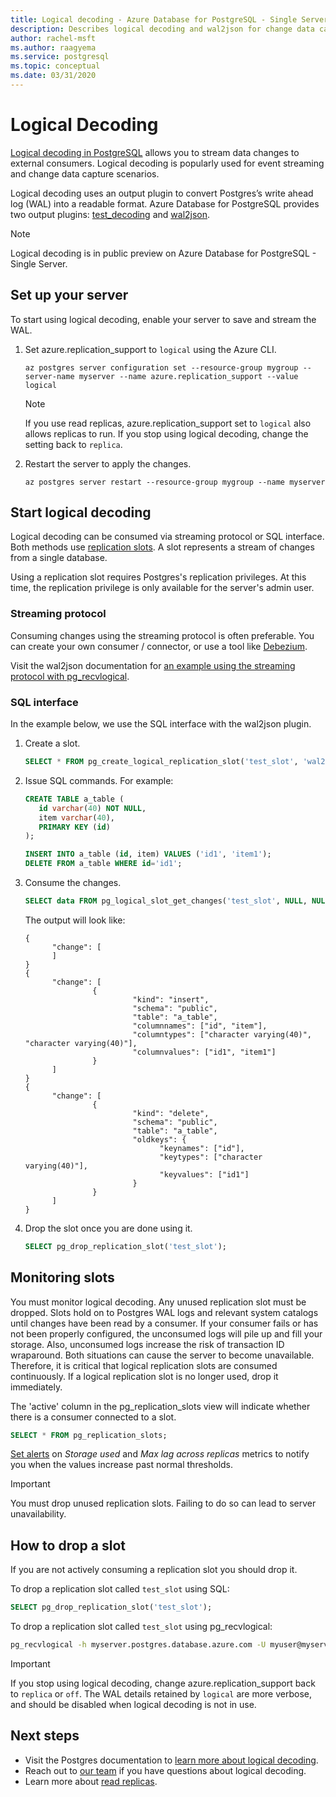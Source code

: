```yaml
---
title: Logical decoding - Azure Database for PostgreSQL - Single Server
description: Describes logical decoding and wal2json for change data capture in Azure Database for PostgreSQL - Single Server
author: rachel-msft
ms.author: raagyema
ms.service: postgresql
ms.topic: conceptual
ms.date: 03/31/2020
---
```


# Logical Decoding
 
[Logical decoding in PostgreSQL](https://www.postgresql.org/docs/current/logicaldecoding.html) allows you to stream data changes to external consumers. Logical decoding is popularly used for event streaming and change data capture scenarios.

Logical decoding uses an output plugin to convert Postgres’s write ahead log (WAL) into a readable format. Azure Database for PostgreSQL provides two output plugins: [test_decoding](https://www.postgresql.org/docs/current/test-decoding.html) and [wal2json](https://github.com/eulerto/wal2json).
 

> [!NOTE]
> Logical decoding is in public preview on Azure Database for PostgreSQL - Single Server.


## Set up your server
To start using logical decoding, enable your server to save and stream the WAL. 

1. Set azure.replication_support to `logical` using the Azure CLI. 
   ```
   az postgres server configuration set --resource-group mygroup --server-name myserver --name azure.replication_support --value logical
   ```

   > [!NOTE]
   > If you use read replicas, azure.replication_support set to `logical` also allows replicas to run. If you stop using logical decoding, change the setting back to `replica`. 


2. Restart the server to apply the changes.
   ```
   az postgres server restart --resource-group mygroup --name myserver
   ```

## Start logical decoding

Logical decoding can be consumed via streaming protocol or SQL interface. Both methods use [replication slots](https://www.postgresql.org/docs/current/logicaldecoding-explanation.html#LOGICALDECODING-REPLICATION-SLOTS). A slot represents a stream of changes from a single database.

Using a replication slot requires Postgres's replication privileges. At this time, the replication privilege is only available for the server's admin user. 

### Streaming protocol
Consuming changes using the streaming protocol is often preferable. You can create your own consumer / connector, or use a tool like [Debezium](https://debezium.io/). 

Visit the wal2json documentation for [an example using the streaming protocol with pg_recvlogical](https://github.com/eulerto/wal2json#pg_recvlogical).


### SQL interface
In the example below, we use the SQL interface with the wal2json plugin.
 
1. Create a slot.
   ```SQL
   SELECT * FROM pg_create_logical_replication_slot('test_slot', 'wal2json');
   ```
 
2. Issue SQL commands. For example:
   ```SQL
   CREATE TABLE a_table (
      id varchar(40) NOT NULL,
      item varchar(40),
      PRIMARY KEY (id)
   );
   
   INSERT INTO a_table (id, item) VALUES ('id1', 'item1');
   DELETE FROM a_table WHERE id='id1';
   ```

3. Consume the changes.
   ```SQL
   SELECT data FROM pg_logical_slot_get_changes('test_slot', NULL, NULL, 'pretty-print', '1');
   ```

   The output will look like:
   ```
   {
         "change": [
         ]
   }
   {
         "change": [
                  {
                           "kind": "insert",
                           "schema": "public",
                           "table": "a_table",
                           "columnnames": ["id", "item"],
                           "columntypes": ["character varying(40)", "character varying(40)"],
                           "columnvalues": ["id1", "item1"]
                  }
         ]
   }
   {
         "change": [
                  {
                           "kind": "delete",
                           "schema": "public",
                           "table": "a_table",
                           "oldkeys": {
                                 "keynames": ["id"],
                                 "keytypes": ["character varying(40)"],
                                 "keyvalues": ["id1"]
                           }
                  }
         ]
   }
   ```

4. Drop the slot once you are done using it.
   ```SQL
   SELECT pg_drop_replication_slot('test_slot'); 
   ```


## Monitoring slots

You must monitor logical decoding. Any unused replication slot must be dropped. Slots hold on to Postgres WAL logs and relevant system catalogs until changes have been read by a consumer. If your consumer fails or has not been properly configured, the unconsumed logs will pile up and fill your storage. Also, unconsumed logs increase the risk of transaction ID wraparound. Both situations can cause the server to become unavailable. Therefore, it is critical that logical replication slots are consumed continuously. If a logical replication slot is no longer used, drop it immediately.

The 'active' column in the pg_replication_slots view will indicate whether there is a consumer connected to a slot.
```SQL
SELECT * FROM pg_replication_slots;
```

[Set alerts](howto-alert-on-metric.md) on *Storage used* and *Max lag across replicas* metrics to notify you when the values increase past normal thresholds. 

> [!IMPORTANT]
> You must drop unused replication slots. Failing to do so can lead to server unavailability.

## How to drop a slot
If you are not actively consuming a replication slot you should drop it.

To drop a replication slot called `test_slot` using SQL:
```SQL
SELECT pg_drop_replication_slot('test_slot');
```

To drop a replication slot called `test_slot` using pg_recvlogical:
```bash
pg_recvlogical -h myserver.postgres.database.azure.com -U myuser@myserver -d postgres --slot test_slot --drop-slot 
```

> [!IMPORTANT]
> If you stop using logical decoding, change azure.replication_support back to `replica` or `off`. The WAL details retained by `logical` are more verbose, and should be disabled when logical decoding is not in use. 

 
## Next steps

* Visit the Postgres documentation to [learn more about logical decoding](https://www.postgresql.org/docs/current/logicaldecoding-explanation.html).
* Reach out to [our team](mailto:AskAzureDBforPostgreSQL@service.microsoft.com) if you have questions about logical decoding.
* Learn more about [read replicas](concepts-read-replicas.md).

